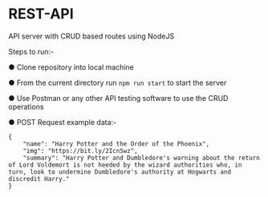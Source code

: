 # REST-API

API server with CRUD based routes using NodeJS

Steps to run:-

● Clone repository into local machine

● From the current directory run `npm run start` to start the server

● Use Postman or any other API testing software to use the CRUD operations

● POST Request example data:-

```
{
    "name": "Harry Potter and the Order of the Phoenix",
    "img": "https://bit.ly/2IcnSwz",
    "summary": "Harry Potter and Dumbledore's warning about the return of Lord Voldemort is not heeded by the wizard authorities who, in turn, look to undermine Dumbledore's authority at Hogwarts and discredit Harry."
}
```
